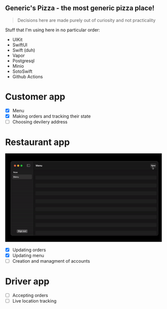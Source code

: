 ## Generic's Pizza - the most generic pizza place!

> Decisions here are made purely out of curiosity and not practicality

Stuff that I'm using here in no particular order:
- UIKit
- SwiftUI
- Swift (duh)
- Vapor
- Postgresql
- Minio
- SotoSwift
- Github Actions

# Customer app
- [x] Menu
- [x] Making orders and tracking their state
- [ ] Choosing devilery address

# Restaurant app
![App demo gif](assets/restaurant-app.gif)
- [x] Updating orders
- [x] Updating menu
- [ ] Creation and managment of accounts

# Driver app
- [ ] Accepting orders
- [ ] Live location tracking
